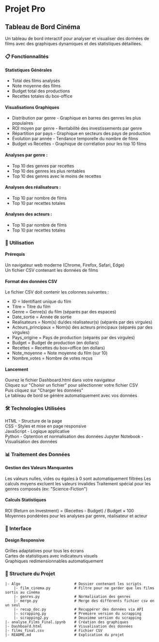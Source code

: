 # Projet Pro

## Tableau de Bord Cinéma
Un tableau de bord interactif pour analyser et visualiser des données de films avec des graphiques dynamiques et des statistiques détaillées.  

### 📋 Fonctionnalités
#### Statistiques Générales

+ Total des films analysés
+ Note moyenne des films
+ Budget total des productions
+ Recettes totales du box-office

#### Visualisations Graphiques

- Distribution par genre - Graphique en barres des genres les plus populaires  
- ROI moyen par genre - Rentabilité des investissements par genre  
- Répartition par pays - Graphique en secteurs des pays de production  
- Évolution par année - Tendance temporelle du nombre de films  
- Budget vs Recettes - Graphique de corrélation pour les top 10 films  


#### Analyses par genre :
- Top 10 des genres par recettes
- Top 10 des genres les plus rentables
- Top 10 des genres avec le moins de recettes


#### Analyses des réalisateurs :

- Top 10 par nombre de films
- Top 10 par recettes totales


#### Analyses des acteurs :

- Top 10 par nombre de films
- Top 10 par recettes totales


### 🚀 Utilisation
#### Prérequis

Un navigateur web moderne (Chrome, Firefox, Safari, Edge)  
Un fichier CSV contenant les données de films

#### Format des données CSV
Le fichier CSV doit contenir les colonnes suivantes :

- ID = Identifiant unique du film
- Titre = Titre du film
- Genre = Genre(s) du film (séparés par des espaces)
- Date_sortie = Année de sortie
- Realisateurs = Nom(s) du/des réalisateur(s) (séparés par des virgules)
- Acteurs_principaux = Nom(s) des acteurs principaux (séparés par des virgules)
- Pays_origine = Pays de production (séparés par des virgules)
- Budget = Budget de production (en dollars)
- Recettes = Recettes du box=office (en dollars)
- Note_moyenne = Note moyenne du film (sur 10)
- Nombre_votes = Nombre de votes reçus

#### Lancement

Ouvrez le fichier Dashboard.html dans votre navigateur  
Cliquez sur "Choisir un fichier" pour sélectionner votre fichier CSV  
Puis cliquez sur "Charger les données"  
Le tableau de bord se génère automatiquement avec vos données

### 🛠️ Technologies Utilisées

HTML - Structure de la page  
CSS - Styles et mise en page responsive  
JavaScript - Logique applicative  
Python - Optention et normalisation des données
Jupyter Notebook - Visualisation des données

### 📊 Traitement des Données
#### Gestion des Valeurs Manquantes

Les valeurs nulles, vides ou égales à 0 sont automatiquement filtrées
Les calculs moyens excluent les valeurs invalides
Traitement spécial pour les genres composés (ex: "Science-Fiction")

#### Calculs Statistiques

ROI (Return on Investment) = (Recettes - Budget) / Budget × 100  
Moyennes pondérées pour les analyses par genre, réalisateur et acteur

### 🎨 Interface
#### Design Responsive

Grilles adaptatives pour tous les écrans  
Cartes de statistiques avec indicateurs visuels  
Graphiques redimensionnables automatiquement  

### 📁 Structure du Projet
```
|- Algo                         # Dossier contenant les scripts
    |- film_cinema.py           # Filtre pour ne garder que les films sortis au cinéma
    |- genres.py                # Normalisation des genres
    |- merge.py                 # Merge des différents fichier csv en un seul
    |- recup_doc.py             # Recuppérer des données via API
    |- scrapping.py             # Première version du scrapping
    |- scrapping2.py            # Deuxième version du scrapping
|- analyse_Films_Final.ipynb    # Création des graphiques
|- Dashboard.html               # Visualisation des données
|- films_final.csv              # Fichier CSV
|- README.md                    # Explication du projet
```